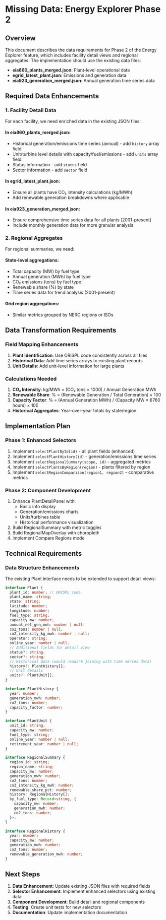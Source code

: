 # Missing Data: Energy Explorer Phase 2

## Overview
This document describes the data requirements for Phase 2 of the Energy Explorer feature, which includes facility detail views and regional aggregates. The implementation should use the existing data files:
- **eia860_plants_merged.json**: Plant-level operational data
- **egrid_latest_plant.json**: Emissions and generation data
- **eia923_generation_merged.json**: Annual generation time series data

## Required Data Enhancements

### 1. Facility Detail Data
For each facility, we need enriched data in the existing JSON files:

#### In eia860_plants_merged.json:
- Historical generation/emissions time series (annual) - add `history` array field
- Unit/turbine level details with capacity/fuel/emissions - add `units` array field
- Status information - add `status` field
- Sector information - add `sector` field

#### In egrid_latest_plant.json:
- Ensure all plants have CO₂ intensity calculations (kg/MWh)
- Add renewable generation breakdowns where applicable

#### In eia923_generation_merged.json:
- Ensure comprehensive time series data for all plants (2001-present)
- Include monthly generation data for more granular analysis

### 2. Regional Aggregates
For regional summaries, we need:

#### State-level aggregations:
- Total capacity (MW) by fuel type
- Annual generation (MWh) by fuel type
- CO₂ emissions (tons) by fuel type
- Renewable share (%) by state
- Time series data for trend analysis (2001-present)

#### Grid region aggregations:
- Similar metrics grouped by NERC regions or ISOs

## Data Transformation Requirements

### Field Mapping Enhancements
1. **Plant Identification**: Use ORISPL code consistently across all files
2. **Historical Data**: Add time series arrays to existing plant records
3. **Unit Details**: Add unit-level information for large plants

### Calculations Needed
1. **CO₂ Intensity**: kg/MWh = (CO₂ tons × 1000) / Annual Generation MWh
2. **Renewable Share**: % = (Renewable Generation / Total Generation) × 100
3. **Capacity Factor**: % = (Annual Generation MWh) / (Capacity MW × 8760 hours) × 100
4. **Historical Aggregates**: Year-over-year totals by state/region

## Implementation Plan

### Phase 1: Enhanced Selectors
1. Implement `selectPlantById(id)` - all plant fields (enhanced)
2. Implement `selectPlantHistory(id)` - generation/emissions time series
3. Implement `selectRegionalSummary(scope, id)` - aggregated metrics
4. Implement `selectPlantsByRegion(region)` - plants filtered by region
5. Implement `selectRegionComparison(region1, region2)` - comparative metrics

### Phase 2: Component Development
1. Enhance PlantDetailPanel with:
   - Basic info display
   - Generation/emissions charts
   - Units/turbines table
   - Historical performance visualization
2. Build RegionalSummary with metric toggles
3. Build RegionalMapOverlay with choropleth
4. Implement Compare Regions mode

## Technical Requirements

### Data Structure Enhancements
The existing Plant interface needs to be extended to support detail views:

```typescript
interface Plant {
  plant_id: number; // ORISPL code
  plant_name: string;
  state: string;
  latitude: number;
  longitude: number;
  fuel_type: string;
  capacity_mw: number;
  annual_net_gen_mwh: number | null;
  co2_tons: number | null;
  co2_intensity_kg_mwh: number | null;
  operator: string;
  online_year: number | null;
  // Additional fields for detail view
  status?: string;
  sector?: string;
  // Historical data (would require joining with time series data)
  history?: PlantHistory[];
  // Unit details
  units?: PlantUnit[];
}

interface PlantHistory {
  year: number;
  generation_mwh: number;
  co2_tons: number;
  capacity_factor: number;
}

interface PlantUnit {
  unit_id: string;
  capacity_mw: number;
  fuel_type: string;
  online_year: number | null;
  retirement_year: number | null;
}

interface RegionalSummary {
  region_id: string;
  region_name: string;
  capacity_mw: number;
  generation_mwh: number;
  co2_tons: number;
  co2_intensity_kg_mwh: number;
  renewable_share_pct: number;
  history: RegionalHistory[];
  by_fuel_type: Record<string, {
    capacity_mw: number;
    generation_mwh: number;
    co2_tons: number;
  }>;
}

interface RegionalHistory {
  year: number;
  capacity_mw: number;
  generation_mwh: number;
  co2_tons: number;
  renewable_generation_mwh: number;
}
```

## Next Steps

1. **Data Enhancement**: Update existing JSON files with required fields
2. **Selector Enhancement**: Implement enhanced selectors using existing data
3. **Component Development**: Build detail and regional components
4. **Testing**: Create unit tests for new selectors
5. **Documentation**: Update implementation documentation